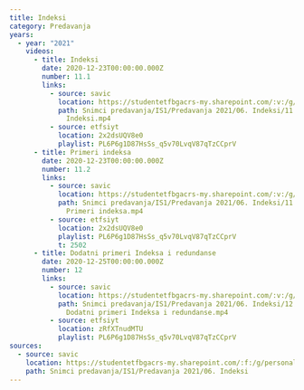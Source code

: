 ```yaml
---
title: Indeksi
category: Predavanja
years:
  - year: "2021"
    videos:
      - title: Indeksi
        date: 2020-12-23T00:00:00.000Z
        number: 11.1
        links:
          - source: savic
            location: https://studentetfbgacrs-my.sharepoint.com/:v:/g/personal/sa190595d_student_etf_bg_ac_rs/EQiOCOkQf_xAjp4AAVofBhABwiMMrBLcsLDD-6B7UjLKRg
            path: Snimci predavanja/IS1/Predavanja 2021/06. Indeksi/11.01 - 2020-12-23 -
              Indeksi.mp4
          - source: etfsiyt
            location: 2x2dsUQV8e0
            playlist: PL6P6g1D87HsSs_q5v70LvqV87qTzCCprV
      - title: Primeri indeksa
        date: 2020-12-23T00:00:00.000Z
        number: 11.2
        links:
          - source: savic
            location: https://studentetfbgacrs-my.sharepoint.com/:v:/g/personal/sa190595d_student_etf_bg_ac_rs/EcH5vwALvrJEolhNjJKt9fUB4mbvU6GsY_4B6vFxIUZu4A
            path: Snimci predavanja/IS1/Predavanja 2021/06. Indeksi/11.2 - 2020-12-23 -
              Primeri indeksa.mp4
          - source: etfsiyt
            location: 2x2dsUQV8e0
            playlist: PL6P6g1D87HsSs_q5v70LvqV87qTzCCprV
            t: 2502
      - title: Dodatni primeri Indeksa i redundanse
        date: 2020-12-25T00:00:00.000Z
        number: 12
        links:
          - source: savic
            location: https://studentetfbgacrs-my.sharepoint.com/:v:/g/personal/sa190595d_student_etf_bg_ac_rs/EeNbaDq-TXtLmejluvWO8gUB3c0KWyIGWO3M7Q4IXKoM3g
            path: Snimci predavanja/IS1/Predavanja 2021/06. Indeksi/12 - 2020-12-25 -
              Dodatni primeri Indeksa i redundanse.mp4
          - source: etfsiyt
            location: zRfXTnudMTU
            playlist: PL6P6g1D87HsSs_q5v70LvqV87qTzCCprV
sources:
  - source: savic
    location: https://studentetfbgacrs-my.sharepoint.com/:f:/g/personal/sa190595d_student_etf_bg_ac_rs/Eu-yL_Iz9MRJo13LBsgeYWQBw1JoOsjq3_yYm8VHFNP9lQ
    path: Snimci predavanja/IS1/Predavanja 2021/06. Indeksi
---
```



